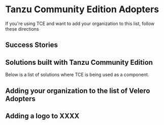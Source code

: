 # Tanzu Community Edition Adopters

If you're using TCE and want to add your organization to this list, follow these directions

## Success Stories

## Solutions built with Tanzu Community Edition

Below is a list of solutions where TCE is being used as a component.

## Adding your organization to the list of Velero Adopters

## Adding a logo to XXXX
